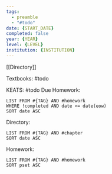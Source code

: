 ```yaml
---
tags:
  - preamble
  - "#todo"
date: {START_DATE}
completed: false
year: {YEAR}
level: {LEVEL}
institution: {INSTITUTION}
---
```

[[Directory]]

Textbooks:
#todo 

KEATS:
#todo
Due Homework:
```dataview
LIST FROM #{TAG} AND #homework 
WHERE !completed AND date <= date(eow)
SORT date ASC
```
Directory:
```dataview
LIST FROM #{TAG} AND #chapter
SORT date ASC
```
Homework:
```dataview
LIST FROM #{TAG} AND #homework 
SORT pset ASC
```
